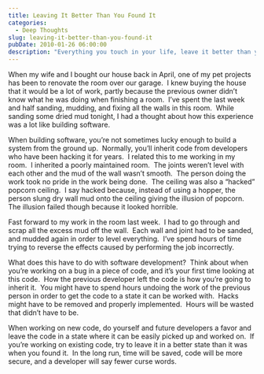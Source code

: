 ```yaml
---
title: Leaving It Better Than You Found It
categories:
  - Deep Thoughts
slug: leaving-it-better-than-you-found-it
pubDate: 2010-01-26 06:00:00
description: "Everything you touch in your life, leave it better than you found it."
---
```


<p>When my wife and I bought our house back in April, one of my pet projects has been to renovate the room over our garage.&#160; I knew buying the house that it would be a lot of work, partly because the previous owner didn’t know what he was doing when finishing a room.&#160; I’ve spent the last week and half sanding, mudding, and fixing all the walls in this room.&#160; While sanding some dried mud tonight, I had a thought about how this experience was a lot like building software.</p>  <p align="left">When building software, you’re not sometimes lucky enough to build a system from the ground up.&#160; Normally, you’ll inherit code from developers who have been hacking it for years.&#160; I related this to me working in my room.&#160; I inherited a poorly maintained room.&#160; The joints weren’t level with each other and the mud of the wall wasn’t smooth.&#160; The person doing the work took no pride in the work being done.&#160; The ceiling was also a “hacked” popcorn ceiling.&#160; I say hacked because, instead of using a hopper, the person slung dry wall mud onto the ceiling giving the illusion of popcorn.&#160; The illusion failed though because it looked horrible.</p>  <p align="left">Fast forward to my work in the room last week.&#160; I had to go through and scrap all the excess mud off the wall.&#160; Each wall and joint had to be sanded, and mudded again in order to level everything.&#160; I’ve spend hours of time trying to reverse the effects caused by performing the job incorrectly.</p>  <p align="left">What does this have to do with software development?&#160; Think about when you’re working on a bug in a piece of code, and it’s your first time looking at this code.&#160; How the previous developer left the code is how you’re going to inherit it.&#160; You might have to spend hours undoing the work of the previous person in order to get the code to a state it can be worked with.&#160; Hacks might have to be removed and properly implemented.&#160; Hours will be wasted that didn’t have to be.</p>  <p align="left">When working on new code, do yourself and future developers a favor and leave the code in a state where it can be easily picked up and worked on.&#160; If you’re working on existing code, try to leave it in a better state than it was when you found it.&#160; In the long run, time will be saved, code will be more secure, and a developer will say fewer curse words.</p>
